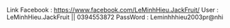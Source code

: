 Link Facebook : https://www.facebook.com/LeMinhHieu.JackFruit/
User : LeMinhHieu.JackFruit || 0394553872
PassWord : Leminhhhieu2003pr@nhi